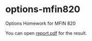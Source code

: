 # options-mfin820
Options Homework for MFIN 820

You can open [report.pdf](report.pdf) for the result.
